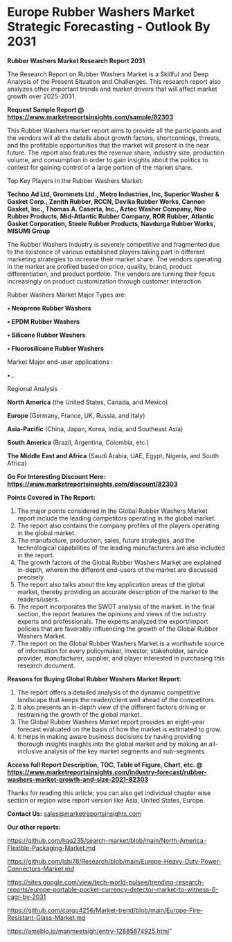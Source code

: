  # Europe Rubber Washers Market Strategic Forecasting - Outlook By 2031

<strong>Rubber Washers Market Research Report 2031</strong>

The Research Report on Rubber Washers Market is a Skillful and Deep Analysis of the Present Situation and Challenges. This research report also analyzes other important trends and market drivers that will affect market growth over 2025-2031.

<strong>Request Sample Report @ <a href=https://www.marketreportsinsights.com/sample/82303>https://www.marketreportsinsights.com/sample/82303</a></strong>

This Rubber Washers market report aims to provide all the participants and the vendors will all the details about growth factors, shortcomings, threats, and the profitable opportunities that the market will present in the near future. The report also features the revenue share, industry size, production volume, and consumption in order to gain insights about the politics to contest for gaining control of a large portion of the market share.

Top Key Players in the Rubber Washers Market:

<strong>Techno Ad Ltd, Grommets Ltd., Metro Industries, Inc, Superior Washer & Gasket Corp., Zenith Rubber, RCCN, Devika Rubber Works, Cannon Gasket, Inc., Thomas A. Caserta, Inc., Aztec Washer Company, Neo Rubber Products, Mid-Atlantic Rubber Company, ROR Rubber, Atlantic Gasket Corporation, Steele Rubber Products, Navdurga Rubber Works, MISUMI Group</strong>

The Rubber Washers Industry is severely competitive and fragmented due to the existence of various established players taking part in different marketing strategies to increase their market share. The vendors operating in the market are profiled based on price, quality, brand, product differentiation, and product portfolio. The vendors are turning their focus increasingly on product customization through customer interaction.

Rubber Washers Market Major Types are:

<strong>• Neoprene Rubber Washers

• EPDM Rubber Washers

• Silicone Rubber Washers

• Fluorosilicone Rubber Washers</strong>

Market Major end-user applications :

<strong>• .</strong>

Regional Analysis

</u><strong><b>North America</b></strong> (the United States, Canada, and Mexico)

<strong><b>Europe </b></strong>(Germany, France, UK, Russia, and Italy)

<strong><b>Asia-Pacific</b></strong> (China, Japan, Korea, India, and Southeast Asia)

<strong><b>South America</b></strong> (Brazil, Argentina, Colombia, etc.)

<strong><b>The Middle East and Africa</b></strong> (Saudi Arabia, UAE, Egypt, Nigeria, and South Africa)

<strong>Go For Interesting Discount Here: <a href=https://www.marketreportsinsights.com/discount/82303>https://www.marketreportsinsights.com/discount/82303</a></strong>

<strong>Points Covered in The Report:</strong>
<ol>
  <li>The major points considered in the Global Rubber Washers Market report include the leading competitors operating in the global market.</li>
  <li>The report also contains the company profiles of the players operating in the global market.</li>
  <li>The manufacture, production, sales, future strategies, and the technological capabilities of the leading manufacturers are also included in the report.</li>
  <li>The growth factors of the Global Rubber Washers Market are explained in-depth, wherein the different end-users of the market are discussed precisely.</li>
  <li>The report also talks about the key application areas of the global market, thereby providing an accurate description of the market to the readers/users.</li>
  <li>The report incorporates the SWOT analysis of the market. In the final section, the report features the opinions and views of the industry experts and professionals. The experts analyzed the export/import policies that are favorably influencing the growth of the Global Rubber Washers Market.</li>
  <li>The report on the Global Rubber Washers Market is a worthwhile source of information for every policymaker, investor, stakeholder, service provider, manufacturer, supplier, and player interested in purchasing this research document.</li>
</ol>
<strong>Reasons for Buying Global Rubber Washers Market Report:</strong>

<ol>
  <li>The report offers a detailed analysis of the dynamic competitive landscape that keeps the reader/client well ahead of the competitors.</li>
  <li>It also presents an in-depth view of the different factors driving or restraining the growth of the global market.</li>
  <li>The Global Rubber Washers Market report provides an eight-year forecast evaluated on the basis of how the market is estimated to grow.</li>
  <li>It helps in making aware business decisions by having providing thorough insights insights into the global market and by making an all-inclusive analysis of the key market segments and sub-segments.</li>
</ol>
<strong>Access full Report Description, TOC, Table of Figure, Chart, etc. @ <a href=https://www.marketreportsinsights.com/industry-forecast/rubber-washers-market-growth-and-size-2021-82303>https://www.marketreportsinsights.com/industry-forecast/rubber-washers-market-growth-and-size-2021-82303</a></strong>


Thanks for reading this article; you can also get individual chapter wise section or region wise report version like Asia, United States, Europe.

<strong>Contact Us:</strong>
sales@marketreportsinsights.com

<strong>Our other reports:</strong>

<a href=https://github.com/haq235/search-market/blob/main/North-America-Flexible-Packaging-Market.md>https://github.com/haq235/search-market/blob/main/North-America-Flexible-Packaging-Market.md</a>

<a href=https://github.com/Ishi78/Research/blob/main/Europe-Heavy-Duty-Power-Connectors-Market.md>https://github.com/Ishi78/Research/blob/main/Europe-Heavy-Duty-Power-Connectors-Market.md</a>

<a href=https://sites.google.com/view/tech-world-pulsee/trending-research-reports/europe-portable-pocket-currency-detector-market-to-witness-6-cagr-by-2031>https://sites.google.com/view/tech-world-pulsee/trending-research-reports/europe-portable-pocket-currency-detector-market-to-witness-6-cagr-by-2031</a>

<a href=https://github.com/cargo4256/Market-trend/blob/main/Europe-Fire-Resistant-Glass-Market.md>https://github.com/cargo4256/Market-trend/blob/main/Europe-Fire-Resistant-Glass-Market.md</a>

<a href=https://ameblo.jp/manmeetsigh/entry-12885874925.html>https://ameblo.jp/manmeetsigh/entry-12885874925.html</a>"
